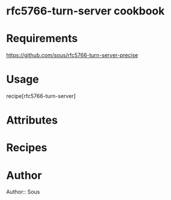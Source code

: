 # rfc5766-turn-server cookbook

# Requirements

https://github.com/sous/rfc5766-turn-server-precise

# Usage

recipe[rfc5766-turn-server]

# Attributes

# Recipes

# Author

Author:: Sous

